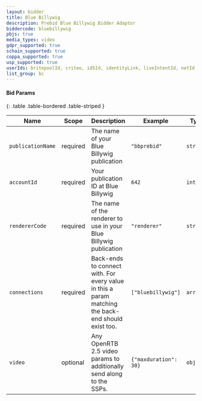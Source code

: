 ```yaml
---
layout: bidder 
title: Blue Billywig
description: Prebid Blue Billywig Bidder Adaptor
biddercode: bluebillywig
pbjs: true
media_types: video
gdpr_supported: true
schain_supported: true
coppa_supported: true
usp_supported: true
userIds: britepoolId, criteo, id5Id, identityLink, liveIntentId, netId, parrableId, pubCommonId, unifiedId
list_group: bc
---
```


#### Bid Params

{: .table .table-bordered .table-striped }

| Name      | Scope    | Description               | Example    | Type     |
|-----------|----------|---------------------------|------------|----------|
| `publicationName`    | required | The name of your Blue Billywig publication  | `"bbprebid"` | `string` |
| `accountId`    | required | Your publication ID at Blue Billywig  | `642` | `integer` |
| `rendererCode`    | required | The name of the renderer to use in your Blue Billywig publication  | `"renderer"` | `string` |
| `connections`     | required | Back-ends to connect with. For every value in this a param matching the back-end should exist too. | `["bluebillywig"]` | `array` |
| `video`     | optional | Any OpenRTB 2.5 video params to additionally send along to the SSPs. | `{"maxduration": 30}` | `object` |
